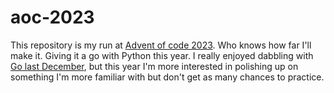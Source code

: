 # aoc-2023

This repository is my run at [Advent of code 2023](https://adventofcode.com/2023). Who knows how far I'll make it. Giving it a go with Python this year. I really enjoyed dabbling with [Go last December](https://github.com/mitchthorson/aoc-2022), but this year I'm more interested in polishing up on something I'm more familiar with but don't get as many chances to practice.
